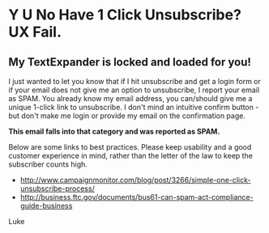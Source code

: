 # Y U No Have 1 Click Unsubscribe? UX Fail. 

## My TextExpander is locked and loaded for you!

I just wanted to let you know that if I hit unsubscribe and get a login form or if your email does not give me an option to unsubscribe, I report your email as SPAM.  You already know my email address, you can/should give me a unique 1-click link to unsubscribe.  I don't mind an intuitive confirm button - but don't make me login or provide my email on the confirmation page. 

**This email falls into that category and was reported as SPAM.**

Below are some links to best practices. Please keep usability and a good customer experience in mind, rather than the letter of the law to keep the subscriber counts high.

- http://www.campaignmonitor.com/blog/post/3266/simple-one-click-unsubscribe-process/
- http://business.ftc.gov/documents/bus61-can-spam-act-compliance-guide-business

Luke